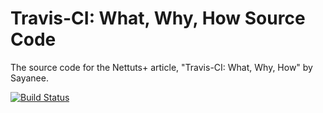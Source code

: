 # Travis-CI: What, Why, How Source Code

The source code for the Nettuts+ article, "Travis-CI: What, Why, How" by Sayanee.

[![Build Status](https://travis-ci.org/roachhd/travis-ci-what-why-how.png)](https://travis-ci.org/roachhd/travis-ci-what-why-how)
